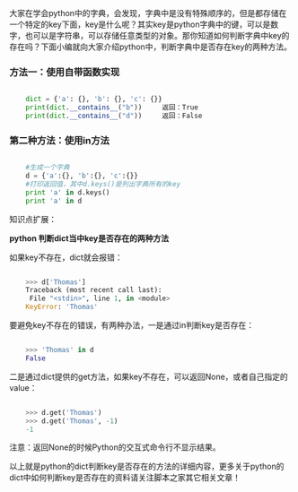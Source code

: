 大家在学会python中的字典，会发现，字典中是没有特殊顺序的，但是都存储在一个特定的key下面，key是什么呢？其实key是python字典中的键，可以是数字，也可以是字符串，可以存储任意类型的对象。那你知道如何判断字典中key的存在吗？下面小编就向大家介绍python中，判断字典中是否存在key的两种方法。

###  方法一：使用自带函数实现

```python

    dict = {'a': {}, 'b': {}, 'c': {}}
    print(dict.__contains__("b"))     返回：True
    print(dict.__contains__("d"))     返回：False
```

###  第二种方法：使用in方法

```python

    #生成一个字典
    d = {'a':{}, 'b':{}, 'c':{}}
    #打印返回值，其中d.keys()是列出字典所有的key
    print 'a' in d.keys()
    print 'a' in d
```

知识点扩展：

**python 判断dict当中key是否存在的两种方法**

如果key不存在，dict就会报错：

```python

    >>> d['Thomas']
    Traceback (most recent call last):
     File "<stdin>", line 1, in <module>
    KeyError: 'Thomas'
```

要避免key不存在的错误，有两种办法，一是通过in判断key是否存在：

```python

    >>> 'Thomas' in d
    False
```

二是通过dict提供的get方法，如果key不存在，可以返回None，或者自己指定的value：

```python

    >>> d.get('Thomas')
    >>> d.get('Thomas', -1)
    -1
```

注意：返回None的时候Python的交互式命令行不显示结果。

以上就是python的dict判断key是否存在的方法的详细内容，更多关于python的dict中如何判断key是否存在的资料请关注脚本之家其它相关文章！

